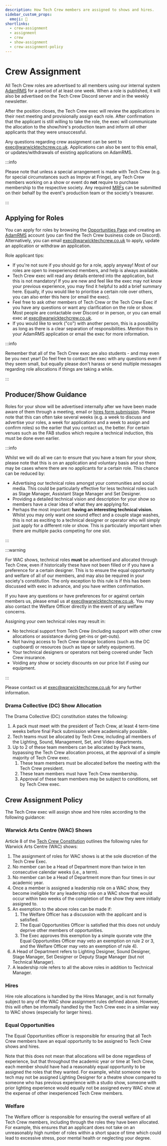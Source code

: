```yaml
---
description: How Tech Crew members are assigned to shows and hires.
sidebar_custom_props:
  emoji: 👷
shortlinks:
  - crew-assignment
  - assignment
  - crew
  - show-assignment
  - crew-assignment-policy
---
```


# Crew Assignment

All Tech Crew roles are advertised to all members using our internal system [AdamRMS](/opportunities) for a period of at
least one week. When a role is published, it will also be advertised on the Tech Crew Discord server and in the weekly
newsletter.

After the position closes, the Tech Crew exec will review the applications in their next meeting and provisionally
assign each role. After confirmation that the applicant is still willing to take the role, the exec will communicate the
allocation to the show/hire's production team and inform all other applicants that they were unsuccessful.

Any questions regarding crew assignment can be sent to [exec@warwicktechcrew.co.uk](mailto:exec@warwicktechcrew.co.uk).
Applications can also be sent to this email, or updates/withdrawals of existing applications on AdamRMS.

:::info

Please note that unless a special arrangement is made with Tech Crew (e.g. for special circumstances such as Improv at
Fringe), any Tech Crew members working on a show or event do **not** require to purchase membership to the respective
society. Any required [MRFs](/wiki/tech-crew/finance) can be submitted on their behalf by the event's production team or
the society's treasurer.

:::

## Applying for Roles

You can apply for roles by browsing the [Opportunities Page](/opportunities) and creating an
[AdamRMS](https://dash.adam-rms.com/) account (you can find the Tech Crew business code on Discord). Alternatively, you
can email [exec@warwicktechcrew.co.uk](mailto:exec@warwicktechcrew.co.uk) to apply, update an application or withdraw an
application.

Role applicant tips:

- If you're not sure if you should go for a role, apply anyway! Most of our roles are open to inexperienced members, and
  help is always available.
- Tech Crew exec will read any details entered into the application, but this is not mandatory! If you are new and feel
  like the exec may not know your previous experience, you may find it helpful to add a brief summary here. Equally, if
  you would like to prioritise a certain role over others, you can also enter this here (or email the exec).
- Feel free to ask other members of Tech Crew or the Tech Crew Exec if you have any questions or want any clarification
  on the role or show. Most people are contactable over Discord or in person, or you can email exec at
  [exec@warwicktechcrew.co.uk](mailto:exec@warwicktechcrew.co.uk).
- If you would like to work ("co") with another person, this is a possibility as long as there is a clear separation of
  responsibilities. Mention this in your AdamRMS application or email the exec for more information.

:::info

Remember that all of the Tech Crew exec are also students - and may even be you next year! Do feel free to contact the
exec with any questions even if they seem small, but equally please don't harass or send multiple messages regarding
role allocations if things are taking a while.

:::

## Producer/Show Guidance

Roles for your show will be advertised internally after we have been made aware of them through a meeting, email or
[hires form submission](/hires). Please note that this can often take several weeks (e.g. a week to discuss and
advertise your roles, a week for applications and a week to assign and confirm roles) so the earlier that you contact
us, the better. For certain venues such as the FAB studios which require a technical induction, this must be done even
earlier.

:::info

Whilst we will do all we can to ensure that you have a team for your show, please note that this is on an application
and voluntary basis and so there may be cases where there are no applicants for a certain role. This chance can be
reduced by:

- Advertising our technical roles amongst your communities and social media. This could be particularly effective for
  less technical roles such as Stage Manager, Assistant Stage Manager and Set Designer.
- Providing a detailed technical vision and description for your show so members have a clear idea of what they are
  applying for.
- Perhaps the most important: **having an interesting technical vision.** Whilst you may only want one sound effect and
  a couple stage washes, this is not as exciting to a technical designer or operator who will simply just apply for a
  different role or show. This is particularly important when there are multiple packs competing for one slot.

:::

:::warning

For WAC shows, technical roles **must** be advertised and allocated through Tech Crew, even if historically these have
not been filled or if you have a preference for a certain designer. This is to ensure the equal opportunity and welfare
of all of our members, and may also be required in your society's constitution. The only exception to this rule is if
this has been discussed with exec in advance, and you have written confirmation.

If you have any questions or have preferences for or against certain members us, please email us at
[exec@warwicktechcrew.co.uk](mailto:exec@warwicktechcrew.co.uk). You may also contact the Welfare Officer directly in
the event of any welfare concerns.

Assigning your own technical roles may result in:

- No technical support from Tech Crew (including support with other crew allocations or assistance during get-ins or
  get-outs).
- Not having access to Tech Crew storage locations (such as the DC cupboard) or resources (such as tape or safety
  equipment).
- Your technical designers or operators not being covered under Tech Crew insurance.
- Voiding any show or society discounts on our price list if using our equipment.

:::

Please contact us at [exec@warwicktechcrew.co.uk](mailto:exec@warwicktechcrew.co.uk) for any further information.

### Drama Collective (DC) Show Allocation

The Drama Collective (DC) constitution states the following:

1. A pack must meet with the president of Tech Crew, at least 4 term-time weeks before final Pack submission where
   academically possible.
2. Tech teams must be allocated by Tech Crew, including all members of the Lighting, Sound, Management, Set, and Video
   departments.
3. Up to 2 of these team members can be allocated by Pack teams, bypassing the Tech Crew allocation process, at the
   approval of a simple majority of Tech Crew exec.
   1. These team members must be allocated before the meeting with the Tech Crew president.
   2. These team members must have Tech Crew membership.
   3. Approval of these team members may be subject to conditions, set by Tech Crew exec.

## Crew Assignment Policy

The Tech Crew exec will assign show and hire roles according to the following guidance:

### Warwick Arts Centre (WAC) Shows

Article 8 of the [Tech Crew Constitution](https://www.warwicksu.com/resources/techcrew/Tech-Crew-Constitution/) outlines
the following rules for Warwick Arts Centre (WAC) shows:

1. The assignment of roles for WAC shows is at the sole discretion of the Tech Crew Exec.
2. No member can be a Head of Department more than twice in ten consecutive calendar weeks (i.e., a term).
3. No member can be a Head of Department more than four times in our academic year.
4. Once a member is assigned a leadership role on a WAC show, they become ineligible for any leadership role on a WAC
   show that would occur within two weeks of the completion of the show they were initially assigned to.
5. An exemption to the above roles can be made if:
   1. The Welfare Officer has a discussion with the applicant and is satisfied.
   2. The Equal Opportunities Officer is satisfied that this does not unduly deprive other members of opportunities.
   3. The Exec approves this exemption by a simple quorate vote (the Equal Opportunities Officer may veto an exemption
      on rule 2 or 3, and the Welfare Officer may veto an exemption of rule 4).
6. A Head of Department refers to Lighting Designer, Sound Designer, Stage Manager, Set Designer or Deputy Stage Manager
   (but not Technical Manager).
7. A leadership role refers to all the above roles in addition to Technical Manager.

### Hires

Hire role allocations is handled by the Hires Manager, and is not formally subject to any of the WAC show assignment
rules defined above. However, this will often be informally handled by the Tech Crew exec in a similar way to WAC shows
(especially for larger hires).

### Equal Opportunities

The Equal Opportunities officer is responsible for ensuring that all Tech Crew members have an equal opportunity to be
assigned to Tech Crew shows and hires.

Note that this does not mean that allocations will be done regardless of experience, but that throughout the academic
year or time at Tech Crew, each member should have had a reasonably equal opportunity to be assigned the roles that they
wanted. For example, whilst someone new to tech may not be assigned Lighting Designer for a theatre show compared to
someone who has previous experience with a studio show, someone with prior lighting experience would equally not be
assigned every WAC show at the expense of other inexperienced Tech Crew members.

### Welfare

The Welfare officer is responsible for ensuring the overall welfare of all Tech Crew members, including through the
roles they have been allocated. For example, this ensures that an applicant does not take on an unreasonably high number
of roles within a short space of time which could lead to excessive stress, poor mental health or neglecting your
degree.
